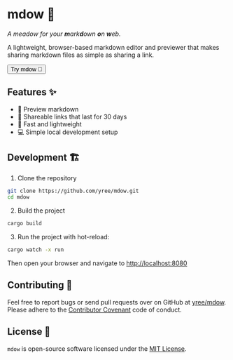 # mdow 🌾

_A meadow for your **m**ark**d**own **o**n **w**eb._

A lightweight, browser-based markdown editor and previewer that makes sharing markdown files as simple as sharing a link.

<button onclick="window.open('https://mdow.fly.dev', '_blank')">Try mdow 🌾</button>

## Features ✨

- 👀 Preview markdown
- 🔗 Shareable links that last for 30 days
- 🚀 Fast and lightweight
- 💻 Simple local development setup

## Development 🏗️

1. Clone the repository
```bash
git clone https://github.com/yree/mdow.git
cd mdow
```

2. Build the project
```bash
cargo build
```

3. Run the project with hot-reload:
```bash
cargo watch -x run
```

Then open your browser and navigate to [http://localhost:8080](http://localhost:8080)

## Contributing 🤝

Feel free to report bugs or send pull requests over on GitHub at [yree/mdow](https://github.com/yree/mdow). Please adhere to the [Contributor Covenant](https://www.contributor-covenant.org) code of conduct.

## License 📃

`mdow` is open-source software licensed under the [MIT License](LICENSE).
